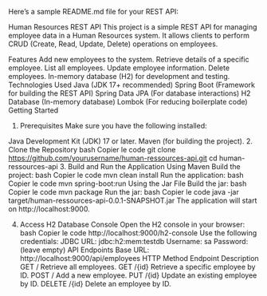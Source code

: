 
Here’s a sample README.md file for your REST API:

Human Resources REST API
This project is a simple REST API for managing employee data in a Human Resources system. It allows clients to perform CRUD (Create, Read, Update, Delete) operations on employees.

Features
Add new employees to the system.
Retrieve details of a specific employee.
List all employees.
Update employee information.
Delete employees.
In-memory database (H2) for development and testing.
Technologies Used
Java (JDK 17+ recommended)
Spring Boot (Framework for building the REST API)
Spring Data JPA (For database interactions)
H2 Database (In-memory database)
Lombok (For reducing boilerplate code)
Getting Started
1. Prerequisites
Make sure you have the following installed:

Java Development Kit (JDK) 17 or later.
Maven (for building the project).
2. Clone the Repository
bash
Copier le code
git clone https://github.com/yourusername/human-ressources-api.git
cd human-ressources-api
3. Build and Run the Application
Using Maven
Build the project:
bash
Copier le code
mvn clean install
Run the application:
bash
Copier le code
mvn spring-boot:run
Using the Jar File
Build the jar:
bash
Copier le code
mvn package
Run the jar:
bash
Copier le code
java -jar target/human-ressources-api-0.0.1-SNAPSHOT.jar
The application will start on http://localhost:9000.

4. Access H2 Database Console
Open the H2 console in your browser:
bash
Copier le code
http://localhost:9000/h2-console
Use the following credentials:
JDBC URL: jdbc:h2:mem:testdb
Username: sa
Password: (leave empty)
API Endpoints
Base URL: http://localhost:9000/api/employees
HTTP Method	Endpoint	Description
GET	/	Retrieve all employees.
GET	/{id}	Retrieve a specific employee by ID.
POST	/	Add a new employee.
PUT	/{id}	Update an existing employee by ID.
DELETE	/{id}	Delete an employee by ID.
